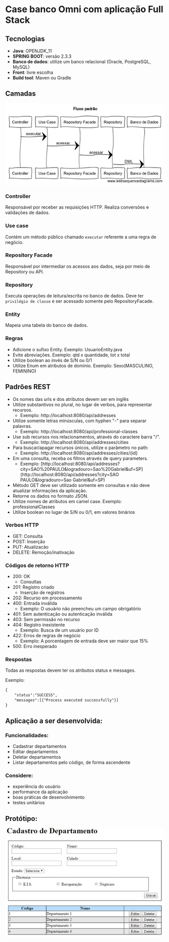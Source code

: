 # Case banco Omni com aplicação Full Stack #

## Tecnologias ##

- **Java**: OPENJDK_11
- **SPRING BOOT**: versão 2.3.3
- **Banco de dados**: utilize um banco relacional (Oracle, PostgreSQL, MySQL)
- **Front**: livre escolha
- **Build tool**: Maven ou Gradle

## Camadas

![](./img/fluxo-camadas.png)

### Controller

Responsável por receber as requisições HTTP. Realiza conversões e validações de dados.

### Use case

Contém um método público chamado `executar` referente a uma regra de negócio. 

### Repository Facade

Responsável por intermediar os acessos aos dados, seja por meio de Repository ou API. 

### Repository

Executa operações de leitura/escrita no banco de dados. Deve ter `privilégio de classe` e ser acessado somente pelo RepositoryFacade.

### Entity

Mapeia uma tabela do banco de dados.

### Regras

- Adicione o sufixo Entity. Exemplo: UsuarioEntity.java
- Evite abreviações. Exemplo: qtd x quantidade, tot x total
- Utilize boolean ao invés de S/N ou 0/1
- Utilize Enum em atributos de domínio. Exemplo: Sexo(MASCULINO, FEMININO)


## Padrões REST


- Os nomes das urls e dos atributos devem ser em inglês
- Utilize substantivos no plural, no lugar de verbos, para representar recursos.
	- Exemplo: http://localhost:8080/api/addresses
- Utilize somente letras minúsculas, com hyphen "-" para separar palavras.
	- Exemplo: http://localhost:8080/api/professional-classes
- Use sub recursos nos relacionamentos, através do caractere barra "/".
	- Exemplo: http://localhost:8080/api/addresses/cities
- Para buscar/apagar recursos únicos, utilize o parâmetro no path:
    - Exemplo: 	http://localhost:8080/api/addresses/cities/{id}
- Em uma consulta, receba os filtros através de query parameters.
	- Exemplo: [http://localhost:8080/api/addresses?city=SAO%20PAULO&logradouro=Sao%20Gabriel&uf=SP](http://localhost:8080/api/addresses?city=SAO PAULO&logradouro=Sao Gabriel&uf=SP)
- Método GET deve ser utilizado somente em consultas e não deve atualizar informações da aplicação.
- Retorne os dados no formato JSON.
- Utilize nomes de atributos em camel case. Exemplo: professionalClasses
- Utilize boolean no lugar de S/N ou 0/1, em valores binários

### Verbos HTTP

- GET: Consulta
- POST: Inserção
- PUT: Atualizacão
- DELETE: Remoção/inativação

### Códigos de retorno HTTP

- 200: OK
	- Consultas
- 201: Registro criado
	- Inserção de registros
- 202: Recurso em processamento
- 400: Entrada inválida
	- Exemplo: O usuário não preencheu um campo obrigatório
- 401: Sem autenticação ou autenticação inválida
- 403: Sem permissão no recurso
- 404: Registro inexistente
	- Exemplo: Busca de um usuário por ID
- 422: Erros de regras de negócio
	- Exemplo: A porcentagem de entrada deve ser maior que 15%
- 500: Erro inesperado

### Respostas

Todas as respostas devem ter os atributos status e messages. 

Exemplo:

```
{
    "status":"SUCCESS",
    "messages":[{"Process executed successfully"}]
}
```


## Aplicação a ser desenvolvida:

### Funcionalidades:

- Cadastrar departamentos
- Editar departamentos
- Deletar departamentos
- Listar departamentos pelo código, de forma ascendente

### Considere:
- experiência do usuário
- performance da aplicação
- boas práticas de desenvolvimento
- testes unitários

## Protótipo:

![](./img/cadastro-depto.jpg)

